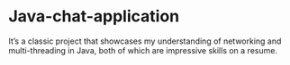 # Java-chat-application
It’s a classic project that showcases my understanding of networking and multi-threading in Java, both of which are impressive skills on a resume. 
